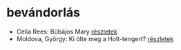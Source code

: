 # bevándorlás

- Celia Rees: Bűbájos Mary [részletek](_details/Celia%20Rees.md#id_979)
- Moldova, György: Ki ölte meg a Holt-tengert? [részletek](_details/Moldova%2C%20Gy%C3%B6rgy.md#id_1373)